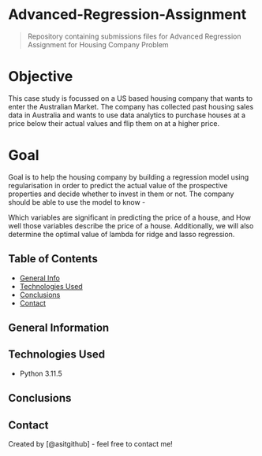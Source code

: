 # Advanced-Regression-Assignment
> Repository containing submissions files for Advanced Regression Assignment for Housing Company Problem

# Objective
This case study is focussed on a US based housing company that wants to enter the Australian Market. The company has collected past housing sales data in Australia and wants to use data analytics to purchase houses at a price below their actual values and flip them on at a higher price.

# Goal
Goal is to help the housing company by building a regression model using regularisation in order to predict the actual value of the prospective properties and decide whether to invest in them or not. The company should be able to use the model to know -

Which variables are significant in predicting the price of a house, and
How well those variables describe the price of a house.
Additionally, we will also determine the optimal value of lambda for ridge and lasso regression.

## Table of Contents
* [General Info](#general-information)
* [Technologies Used](#technologies-used)
* [Conclusions](#conclusions)
* [Contact](#contact)


## General Information



## Technologies Used
- Python 3.11.5


## Conclusions



## Contact
Created by [@asitgithub] - feel free to contact me!
